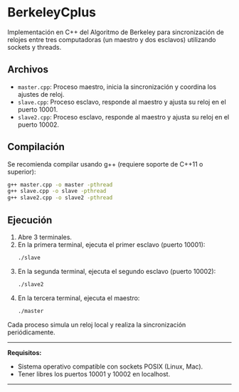 # BerkeleyCplus

Implementación en C++ del Algoritmo de Berkeley para sincronización de relojes entre tres computadoras (un maestro y dos esclavos) utilizando sockets y threads.

## Archivos

- `master.cpp`: Proceso maestro, inicia la sincronización y coordina los ajustes de reloj.
- `slave.cpp`: Proceso esclavo, responde al maestro y ajusta su reloj en el puerto 10001.
- `slave2.cpp`: Proceso esclavo, responde al maestro y ajusta su reloj en el puerto 10002.

## Compilación

Se recomienda compilar usando g++ (requiere soporte de C++11 o superior):

```bash
g++ master.cpp -o master -pthread
g++ slave.cpp -o slave -pthread
g++ slave2.cpp -o slave2 -pthread
```

## Ejecución

1. Abre 3 terminales.
2. En la primera terminal, ejecuta el primer esclavo (puerto 10001):
   ```bash
   ./slave
   ```
3. En la segunda terminal, ejecuta el segundo esclavo (puerto 10002):
   ```bash
   ./slave2
   ```
4. En la tercera terminal, ejecuta el maestro:
   ```bash
   ./master
   ```

Cada proceso simula un reloj local y realiza la sincronización periódicamente.

---

**Requisitos:**  
- Sistema operativo compatible con sockets POSIX (Linux, Mac).  
- Tener libres los puertos 10001 y 10002 en localhost.

---